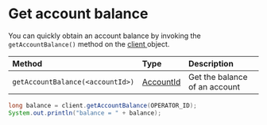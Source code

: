 # Get account balance

You can quickly obtain an account balance by invoking the `getAccountBalance()` method on the [client ](../../client.md)object.

| Method | Type | Description |
| :--- | :--- | :--- |
| `getAccountBalance(<accountId>)` | [AccountId](../../user-defined-data-types.md#accountid) | Get the balance of an account |

```java
long balance = client.getAccountBalance(OPERATOR_ID);
System.out.println("balance = " + balance);
```

